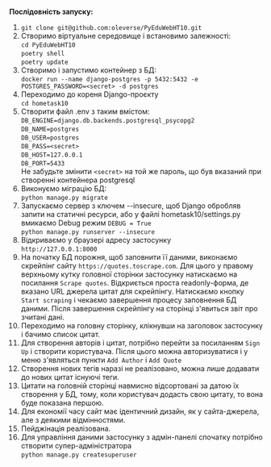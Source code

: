 **Послідовність запуску:**
1. `git clone git@github.com:oleverse/PyEduWebHT10.git`
2. Створимо віртуальне середовище і встановимо залежності:   
`cd PyEduWebHT10`  
`poetry shell`  
`poetry update`
3. Створимо і запустимо контейнер з БД:  
`docker run --name django-postgres -p 5432:5432 -e POSTGRES_PASSWORD=<secret> -d postgres`
4. Переходимо до кореня Django-проєкту  
`cd hometask10`
5. Створити файл .env з таким вмістом:  
`DB_ENGINE=django.db.backends.postgresql_psycopg2`  
`DB_NAME=postgres`  
`DB_USER=postgres`  
`DB_PASS=<secret>`  
`DB_HOST=127.0.0.1`  
`DB_PORT=5433`  
Не забудьте змінити `<secret>` на той же пароль, що був вказаний при створенні контейнера postgresql
6. Виконуємо міграцію БД:  
`python manage.py migrate`
7. Запускаємо сервер з ключем --insecure, щоб Django обробляв запити на статичні ресурси,
або у файлі hometask10/settings.py вмикаємо Debug режим `DEBUG = True`  
`python manage.py runserver --insecure`
8. Відкриваємо у браузері адресу застосунку  
`http://127.0.0.1:8000`
9. На початку БД порожня, щоб заповнити її даними, виконаємо скрейпінг сайту `https://quotes.toscrape.com`.
Для цього у правому верхньому кутку головної сторінки застосунку натискаємо на посилання
`Scrape quotes`. Відкриється проста readonly-форма, де вказано URL джерела цитат для скрейпінгу.
Натискаємо кнопку `Start scraping` і чекаємо завершення процесу заповнення БД даними.
Після завершення скрейпінгу на сторінці з'явиться звіт про зчитані дані.
10. Переходимо на головну сторінку, клікнувши на заголовок застосунку і бачимо список цитат.
11. Для створення авторів і цитат, потрібно перейти за посиланням `Sign Up` і створити користувача.
Після цього можна авторизуватися і у меню з'являться пункти `Add Author` i `Add Quote`
12. Створення нових тегів наразі не реалізовано, можна лише додавати до нових цитат існуючі теги. 
13. Цитати на головній сторінці навмисно відсортовані за датою їх створення у БД, тому, коли
користувач додасть свою цитату, то вона буде показана першою.
14. Для економії часу сайт має ідентичний дизайн, як у сайта-джерела, але з деякими відмінностями.
15. Пейджінація реалізована.
16. Для управління даними застосунку з адмін-панелі спочатку потрібно створити супер-адміністратора  
`python manage.py createsuperuser`